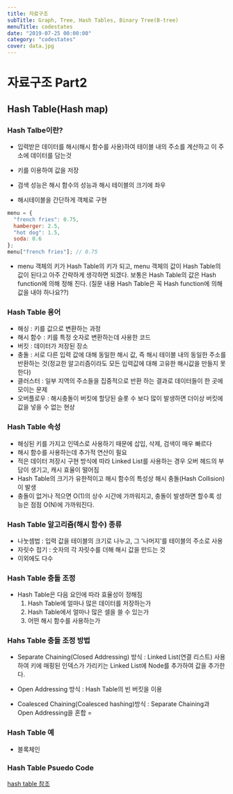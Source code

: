 ```yaml
---
title: 자료구조
subTitle: Graph, Tree, Hash Tables, Binary Tree(B-tree)
menuTitle: codestates
date: "2019-07-25 00:00:00"
category: "codestates"
cover: data.jpg
---
```


# 자료구조 Part2

## Hash Table(Hash map)

### Hash Talbe이란?

- 입력받은 데이터를 해시(해시 함수를 사용)하여 테이블 내의 주소를 계산하고 이 주소에 데이터를 담는것
- 키를 이용하여 값을 저장
- 검색 성능은 해시 함수의 성능과 해시 테이블의 크기에 좌우

- 해시테이블을 간단하게 객체로 구현

```javascript
menu = {
  "french fries": 0.75,
  hamberger: 2.5,
  "hot dog": 1.5,
  soda: 0.6
};
menu["french fries"]; // 0.75
```

- menu 객체의 키가 Hash Table의 키가 되고, menu 객체의 값이 Hash Table의 값이 된다고 아주 간략하게 생각하면 되겠다.
  보통은 Hash Table의 값은 Hash function에 의해 정해 진다.
  (질문 내용 Hash Table은 꼭 Hash function에 의해 값을 내야 하나요??)

### Hash Table 용어

- 해싱 : 키를 값으로 변환하는 과정
- 해시 함수 : 키를 특정 숫자로 변환하는데 사용한 코드
- 버킷 : 데이터가 저장된 장소
- 충돌 : 서로 다른 입력 값에 대해 동일한 해시 값, 즉 해시 테이블 내의 동일한 주소를 반환하는 것(정교한 알고리즘이라도 모든 입력값에 대해 고유한 해시값을 만들지 못 한다)
- 클러스터 : 일부 지역의 주소들을 집중적으로 반환 하는 결과로 데이터들이 한 곳에 모이는 문제
- 오버플로우 : 해시충돌이 버킷에 할당된 슬롯 수 보다 많이 발생하면 더이상 버킷에 값을 넣을 수 없는 현상

### Hash Table 속성

- 해싱된 키를 가지고 인덱스로 사용하기 때문에 삽입, 삭제, 검색이 매우 빠르다
- 해시 함수를 사용하는데 추가적 연산이 필요
- 적은 데이터 저장시 구현 방식에 따라 Linked List를 사용하는 경우 오버 헤드의 부담이 생기고, 캐시 효율이 떨어짐
- Hash Table의 크기가 유한적이고 해시 함수의 특성상 해시 충돌(Hash Collision)이 발생
- 충돌이 없거나 적으면 O(1)의 상수 시간에 가까워지고, 충돌이 발생하면 할수록 성능은 점점 O(N)에 가까워진다.

### Hash Table 알고리즘(해시 함수) 종류

- 나눗셈법 : 입력 값을 테이블의 크기로 나누고, 그 '나머지'를 테이블의 주소로 사용
- 자릿수 접기 : 숫자의 각 자릿수를 더해 해시 값을 만드는 것
- 이외에도 다수

### Hash Table 충돌 조정

- Hash Table은 다음 요인에 따라 효율성이 정해짐
  1. Hash Table에 얼마나 많은 데이터를 저장하는가
  2. Hash Table에서 얼마나 많은 셀을 쓸 수 있는가
  3. 어떤 해시 함수를 사용하는가

### Hahs Table 충돌 조정 방법

- Separate Chaining(Closed Addressing) 방식 : Linked List(연결 리스트) 사용하여 키에 매핑된 인덱스가 가리키는 Linked List에 Node를 추가하여 값을 추가한다.

- Open Addressing 방식 : Hash Table의 빈 버킷을 이용

- Coalesced Chaining(Coalesced hashing)방식 : Separate Chaining과 Open Addressing을 혼합 =

### Hash Table 예

- 블록체인

### Hash Table Psuedo Code

[hash table 참조](https://dev-kani.tistory.com/1)
